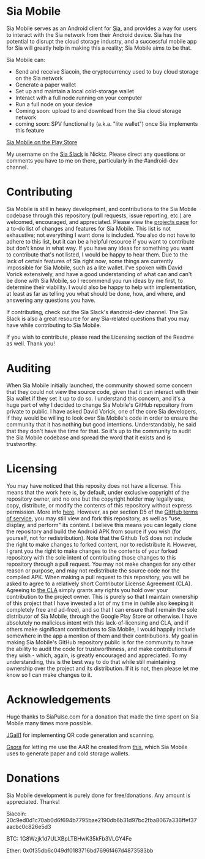 # Sia Mobile
Sia Mobile serves as an Android client for [Sia](https://github.com/NebulousLabs/Sia), and provides a way for users to interact with the Sia network from their Android device. Sia has the potential to disrupt the cloud storage industry, and a successful mobile app for Sia will greatly help in making this a reality; Sia Mobile aims to be that.

Sia Mobile can:
* Send and receive Siacoin, the cryptocurrency used to buy cloud storage on the Sia network
* Generate a paper wallet
* Set up and maintain a local cold-storage wallet
* Interact with a full node running on your computer
* Run a full node on your device
* Coming soon: upload to and download from the Sia cloud storage network
* coming soon: SPV functionality (a.k.a. "lite wallet") once Sia implements this feature

[Sia Mobile on the Play Store](https://play.google.com/store/apps/details?id=vandyke.siamobile)

My username on the [Sia Slack](https://siatalk.slack.com) is Nicktz. Please direct any questions or comments you have to me on there, particularly in the #android-dev channel.

# Contributing
Sia Mobile is still in heavy development, and contributions to the Sia Mobile codebase through this repository (pull requests, issue reporting, etc.) are welcomed, encouraged, and appreciated. Please view the [projects page](https://github.com/NickvanDyke/Sia-Mobile/projects) for a to-do list of changes and features for Sia Mobile. This list is not exhaustive; not everything I want done is included. You also do not have to adhere to this list, but it can be a helpful resource if you want to contribute but don't know in what way. If you have any ideas for something you want to contribute that's not listed, I would be happy to hear them. Due to the lack of certain features of Sia right now, some things are currently impossible for Sia Mobile, such as a lite wallet. I've spoken with David Vorick extensively, and have a good understanding of what can and can't be done with Sia Mobile, so I recommend you run ideas by me first, to determine their viability. I would also be happy to help with implementation, at least as far as telling you what should be done, how, and where, and answering any questions you have.

If contributing, check out the Sia Slack's #android-dev channel. The Sia Slack is also a great resource for any Sia-related questions that you may have while contributing to Sia Mobile.

If you wish to contribute, please read the Licensing section of the Readme as well. Thank you!

# Auditing
When Sia Mobile initially launched, the community showed some concern that they could not view the source code, given that it can interact with their Sia wallet if they set it up to do so. I understand this concern, and it's a huge part of why I decided to change Sia Mobile's GitHub repository from private to public. I have asked David Vorick, one of the core Sia developers, if they would be willing to look over Sia Mobile's code in order to ensure the community that it has nothing but good intentions. Understandably, he said that they don't have the time for that. So it's up to the community to audit the Sia Mobile codebase and spread the word that it exists and is trustworthy.

# Licensing
You may have noticed that this reposity does not have a license. This means that the work here is, by default, under exclusive copyright of the repository owner, and no one but the copyright holder may legally use, copy, distribute, or modify the contents of this repository without express permission. More info [here](https://choosealicense.com/no-license/). However, as per section D5 of the [GitHub terms of service](https://help.github.com/articles/github-terms-of-service/), you may still view and fork this repository, as well as "use, display, and perform" its content. I believe this means you can legally clone the repository and build the Android APK from source if you wish (for yourself, not for redistribution). Note that the Github ToS does not include the right to make changes to forked content, nor to redistribute it. However, I grant you the right to make changes to the contents of your forked repository with the sole intent of contributing those changes to this repository through a pull request. You may not make changes for any other reason or purpose, and may not redistribute the source code nor the compiled APK. When making a pull request to this repository, you will be asked to agree to a relatively short Contributor License Agreement (CLA). Agreeing to [the CLA](https://gist.github.com/NickvanDyke/88e90b0cd9c95ff482b1ace258bd0e76) simply grants any rights you hold over your contribution to the project owner. This is purely so that I maintain ownership of this project that I have invested a lot of my time in (while also keeping it completely free and ad-free), and so that I can ensure that I remain the sole distributor of Sia Mobile, through the Google Play Store or otherwise. I have absolutely no malicious intent with this lack-of-licensing and CLA, and if others make significant contributions to Sia Mobile, I would happily include somewhere in the app a mention of them and their contributions. My goal in making Sia Mobile's GitHub repository public is for the community to have the ability to audit the code for trustworthiness, and make contributions if they wish - which, again, is greatly encouraged and appreciated. To my understanding, this is the best way to do that while still maintaining ownership over the project and its distribution. If it is not, then please let me know so I can make changes to it.

# Acknowledgements
Huge thanks to SiaPulse.com for a donation that made the time spent on Sia Mobile many times more possible.

[JGall1](https://github.com/JGall1) for implementing QR code generation and scanning.

[Gsora](https://github.com/gsora) for letting me use the AAR he created from [this](https://github.com/johnathanhowell/sia-coldstorage), which Sia Mobile uses to generate paper and cold storage wallets.

# Donations
Sia Mobile development is purely done for free/donations. Any amount is appreciated. Thanks!

Siacoin: 20c9ed0d1c70ab0d6f694b7795bae2190db6b31d97bc2fba8067a336ffef37aacbc0c826e5d3

BTC: 1G8Wzjk1d7ULXBpLTBHwK35kFb3VLGY4Fe

Ether: 0x0f35db6c049df0183716bd7696f467d4873583bb
